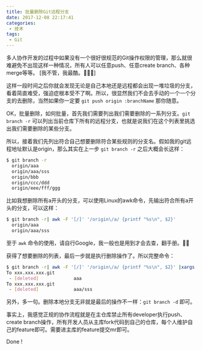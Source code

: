 ```yaml
---
title: 批量删除Git远程分支
date: 2017-12-08 22:17:41
categories:
 - 技术
tags:
 - Git
---
```


多人协作开发的过程中如果没有一个很好很规范的Git操作权限的管理，那么就很难避免不出现这样一种情况，所有人可以任意push、任意create branch、各种merge等等。 [我不管，我最酷。🙅🏻‍♂️]

这样一段时间之后你就会发现无论是自己本地还是远程都会出现一堆垃圾的分支，看着简直难受，强迫症根本受不了啊。所以，很显然我们不会去手动的一个一个分支的去删除，当然如果你一定要 `git push origin :branchName` 那你随意。

OK，批量删除，如何批量，首先我们需要列出我们需要删除的一系列分支。`git branch -r` 可以列出当前仓库下所有的远程分支，也就是说我们在这个列表里挑选出我们需要删除的某些分支。

所以，接着我们先列出符合自己想要删除符合某些规则的分支名。假如我的git远程地址默认是origin，那么其实在上一步 `git branch -r` 之后大概会长这样：

```bash
$ git branch -r
  origin/aaa
  origin/aaa/sss
  origin/bbb
  origin/ccc/ddd
  origin/eee/fff/ggg
```

比如我想删除所有a开头的分支，可以使用Linux的awk命令，先输出符合所有a开头的分支，可以这样：

```bash
$ git branch -r| awk -F '[/]' '/origin\/a/ {printf "%s\n", $2}'
  origin/aaa
  origin/aaa/sss
```

至于 `awk` 命令的使用，请自行Google，我一般也是用到才会去查，翻手册。🤦‍♂️

获得了想要删除的列表，最后一步就是执行删除操作了。所以完整命令：

```bash
$ git branch -r| awk -F '[/]' '/origin\/a/ {printf "%s\n", $2}' |xargs -I{} git push origin :{}
To xxx.xxx.xxx.git
 - [deleted]             aaa
To xxx.xxx.xxx.git
 - [deleted]             aaa/sss
```

另外，多一句。删除本地分支无非就是最后的操作不一样：`git branch -d` 即可。

事实上，我感觉正规的协作流程就是在主仓库禁止所有developer执行push、create branch操作，所有开发人员从主库fork代码到自己的仓库，每个人维护自己的feature即可。需要进主库的feature提交mr即可。

Done !